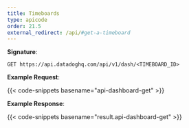 ```yaml
---
title: Timeboards
type: apicode
order: 21.5
external_redirect: /api/#get-a-timeboard
---
```


**Signature**:

`GET https://api.datadoghq.com/api/v1/dash/<TIMEBOARD_ID>`

**Example Request**:

{{< code-snippets basename="api-dashboard-get" >}}

**Example Response**:

{{< code-snippets basename="result.api-dashboard-get" >}}

